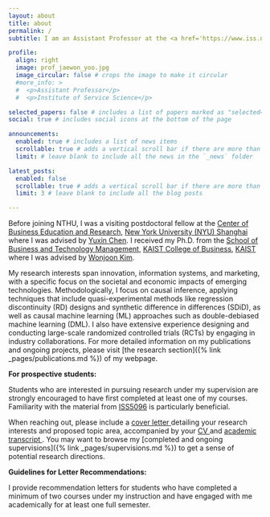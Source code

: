 ```yaml
---
layout: about
title: about
permalink: /
subtitle: I am an Assistant Professor at the <a href='https://www.iss.nthu.edu.tw'>Institute of Service Science</a> in the <a href='http://www.ctm.nthu.edu.tw/'>College of Technology Management</a>, <a href='https://nthu-en.site.nthu.edu.tw/'>National Tsing Hua University (NTHU)</a> where I teach courses related to business analytics and causal inference using experimental and observational studies.

profile:
  align: right
  image: prof_jaewon_yoo.jpg
  image_circular: false # crops the image to make it circular
  #more_info: >
  #  <p>Assistant Professor</p>
  #  <p>Institute of Service Science</p>

selected_papers: false # includes a list of papers marked as "selected={true}"
social: true # includes social icons at the bottom of the page

announcements:
  enabled: true # includes a list of news items
  scrollable: true # adds a vertical scroll bar if there are more than 3 news items
  limit: # leave blank to include all the news in the `_news` folder

latest_posts:
  enabled: false
  scrollable: true # adds a vertical scroll bar if there are more than 3 new posts items
  limit: 3 # leave blank to include all the blog posts

---
```


Before joining NTHU, I was a visiting postdoctoral fellow at the [Center of Business Education and Research](https://cber.shanghai.nyu.edu/), <a href='https://shanghai.nyu.edu/'>New York University (NYU) Shanghai</a> where I was advised by <a href='https://shanghai.nyu.edu/academics/faculty/directory/yuxin-chen'>Yuxin Chen</a>. I received my Ph.D. from the <a href='https://btm.kaist.ac.kr/en/'>School of Business and Technology Management</a>, <a href='https://www.business.kaist.edu/'>KAIST College of Business</a>, <a href='https://www.kaist.ac.kr/en/'>KAIST</a> where I was advised by <a href='https://wjkim.kaist.ac.kr/'>Wonjoon Kim</a>.

My research interests span innovation, information systems, and marketing, with a specific focus on the societal and economic impacts of emerging technologies. Methodologically, I focus on causal inference, applying techniques that include quasi-experimental methods like regression discontinuity (RD) designs and synthetic difference in differences (SDiD), as well as causal machine learning (ML) approaches such as double-debiased machine learning (DML). I also have extensive experience designing and conducting large-scale randomized controlled trials (RCTs) by engaging in industry collaborations. For more detailed information on my publications and ongoing projects, please visit [the research section]({% link _pages/publications.md %}) of my webpage.

**For prospective students:**

Students who are interested in pursuing research under my supervision are strongly encouraged to have first completed at least one of my courses. Familiarity with the material from [ISS5096](https://drive.google.com/file/d/18S9kzicR84sdMbW2mkB8oOf4vjOEzI-E/view?usp=sharing) is particularly beneficial.

When reaching out, please include a <ins> cover letter </ins> detailing your research interests and proposed topic area, accompanied by your <ins> CV </ins> and <ins> academic transcript </ins>. You may want to browse my [completed and ongoing supervisions]({% link _pages/supervisions.md %}) to get a sense of potential research directions.

**Guidelines for Letter Recommendations:**

I provide recommendation letters for students who have completed a minimum of two courses under my instruction and have engaged with me academically for at least one full semester.
